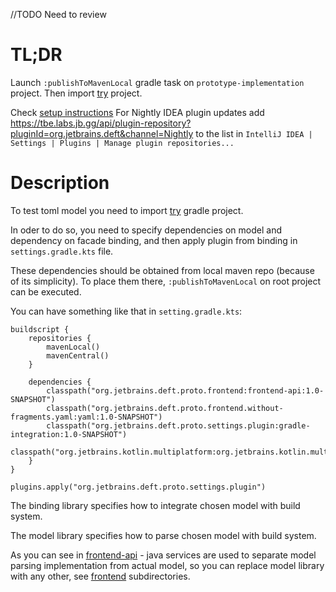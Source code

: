 //TODO Need to review

# TL;DR
Launch `:publishToMavenLocal` gradle task on `prototype-implementation` project.
Then import [try](try) project.
                      
Check [setup instructions](/docs/Setup.md)
For Nightly IDEA plugin updates add https://tbe.labs.jb.gg/api/plugin-repository?pluginId=org.jetbrains.deft&channel=Nightly to the list in `IntelliJ IDEA | Settings | Plugins | Manage plugin repositories...`

# Description
To test toml model you need to import [try](try) gradle project.

In oder to do so, you need to specify dependencies on model and dependency on facade 
binding, and then apply plugin from binding in `settings.gradle.kts` file.

These dependencies should be obtained from local maven repo (because of its simplicity).
To place them there, `:publishToMavenLocal` on root project can be executed.

You can have something like that in `setting.gradle.kts`:
```kotiln
buildscript {
    repositories {
        mavenLocal()
        mavenCentral()
    }

    dependencies {
        classpath("org.jetbrains.deft.proto.frontend:frontend-api:1.0-SNAPSHOT")
        classpath("org.jetbrains.deft.proto.frontend.without-fragments.yaml:yaml:1.0-SNAPSHOT")
        classpath("org.jetbrains.deft.proto.settings.plugin:gradle-integration:1.0-SNAPSHOT")
        classpath("org.jetbrains.kotlin.multiplatform:org.jetbrains.kotlin.multiplatform.gradle.plugin:1.8.10")
    }
}

plugins.apply("org.jetbrains.deft.proto.settings.plugin")
```

The binding library specifies how to integrate chosen model with build system.

The model library specifies how to parse chosen model with build system.

As you can see in [frontend-api](frontend-api) - java services are used to separate
model parsing implementation from actual model, so you can replace model library
with any other, see [frontend](frontend) subdirectories.
